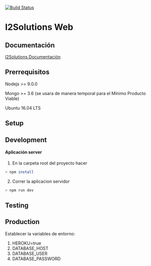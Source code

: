 <!-- https://blog.risingstack.com/
  node-js-project-structure-tutorial-node-js-at-scale/ -->


<!-- development
testing
production -->

[![Build Status](https://travis-ci.org/joelerll/i2solutions-web.svg?branch=master)](https://travis-ci.org/joelerll/i2solutions-web)
<!-- [![Coverage Status](https://coveralls.io/repos/github/joelerll/ppl_app_lab/badge.svg?branch=develop_v2)](https://coveralls.io/github/joelerll/ppl_app_lab?branch=develop_v2)
[![Coverage Status](https://codecov.io/gh/joelerll/ppl_app_lab/branch/develop_v2/graph/badge.svg)](https://codecov.io/gh/joelerll/ppl_app_lab/branch/develop_v2) -->

# I2Solutions Web


## Documentación
[I2Solutions Documentación](https://www.gitbook.com/read/book/joelerll95/i2solutions-documentacion)

## Prerrequisitos

Nodejs >= 9.0.0

Mongo >= 3.6 (se usara de manera temporal para el Mínimo Producto Viable)

Ubuntu 16.04 LTS

## Setup


## Development

#### Aplicación server

1. En la carpeta root del proyecto hacer

```sh
> npm install
```

2. Correr la aplicacion servidor

```sh
> npm run dev
```

## Testing


## Production

Establecer la variables de entorno:

1. HEROKU=true
2. DATABASE_HOST
3. DATABASE_USER
4. DATABASE_PASSWORD